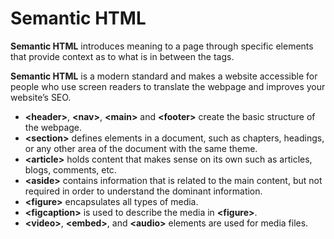 # Semantic HTML

**Semantic HTML** introduces meaning to a page through specific elements that provide context as to what is in between the tags.

**Semantic HTML** is a modern standard and makes a website accessible for people who use screen readers to translate the webpage and improves your website’s SEO.

- **\<header>**, **\<nav>**, **\<main>** and **\<footer>** create the basic structure of the webpage.
- **\<section>** defines elements in a document, such as chapters, headings, or any other area of the document with the same theme.
- **\<article>** holds content that makes sense on its own such as articles, blogs, comments, etc.
- **\<aside>** contains information that is related to the main content, but not required in order to understand the dominant information.
- **\<figure>** encapsulates all types of media.
- **\<figcaption>** is used to describe the media in **\<figure>**.
- **\<video>**, **\<embed>**, and **\<audio>** elements are used for media files.
